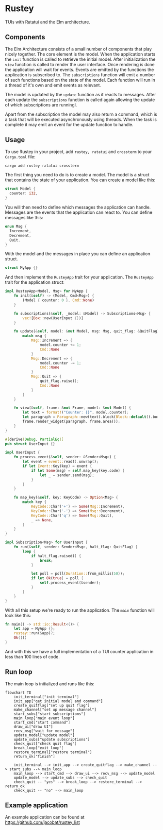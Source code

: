 # Rustey

TUIs with Ratatui and the Elm architecture.

## Components

The Elm Architecture consists of a small number of components that play nicely
together. The core element is the model. When the application starts the `init`
function is called to retrieve the initial model. After initialization the
`view` function is called to render the user interface. Once rendering is done
the application will wait for events. Events are emitted by the functions the
application is subscribed to. The `subscriptions` function will emit a number
of such functions based on the state of the model. Each function will run in a
thread of it's own and emit events as relevant.

The model is updated by the `update` function as it reacts to messages. After
each update the `subscriptions` function is called again allowing the update of
which subscriptions are runningl.

Apart from the subscription the model may also return a command, which is a
task that will be executed asynchronously using threads. When the task is
complete it may emit an event for the update function to handle.

## Usage

To use Rustey in your project, add `rustey, ratatui` and `crossterm` to your
`Cargo.toml` file:

```sh
cargo add rustey ratatui crossterm
```

The first thing you need to do is to create a model. The model is a struct that
contains the state of your application. You can create a model like this:

```rust
struct Model {
  counter: i32,
}
```

You will then need to define which messages the application can handle. Messages are
the events that the application can react to. You can define messages like this:

```rust
enum Msg {
  Increment,
  Decrement,
  Quit,
}
```

With the model and the messages in place you can define an application struct.

```rust
struct MyApp {}
```

And then implement the `RusteyApp` trait for your application. The `RusteyApp` trait for the application struct:

```rust
impl RusteyApp<Model, Msg> for MyApp {
    fn init(&self) -> (Model, Cmd<Msg>) {
        (Model { counter: 0 }, Cmd::None)
    }

    fn subscriptions(&self, _model: &Model) -> Subscriptions<Msg> {
        vec![Box::new(UserInput {})]
    }

    fn update(&self, model: &mut Model, msg: Msg, quit_flag: &QuitFlag) -> Cmd<Msg> {
        match msg {
            Msg::Increment => {
                model.counter += 1;
                Cmd::None
            }
            Msg::Decrement => {
                model.counter -= 1;
                Cmd::None
            }
            Msg::Quit => {
                quit_flag.raise();
                Cmd::None
            }
        }
    }

    fn view(&self, frame: &mut Frame, model: &mut Model) {
        let text = format!("Counter: {}", model.counter);
        let paragraph = Paragraph::new(text).block(Block::default().borders(Borders::ALL));
        frame.render_widget(paragraph, frame.area());
    }
}

#[derive(Debug, PartialEq)]
pub struct UserInput {}

impl UserInput {
    fn process_event(&self, sender: &Sender<Msg>) {
        let event = event::read().unwrap();
        if let Event::Key(key) = event {
            if let Some(msg) = self.map_key(key.code) {
                let _ = sender.send(msg);
            }
        }
    }

    fn map_key(&self, key: KeyCode) -> Option<Msg> {
        match key {
            KeyCode::Char('+') => Some(Msg::Increment),
            KeyCode::Char('-') => Some(Msg::Decrement),
            KeyCode::Char('q') => Some(Msg::Quit),
            _ => None,
        }
    }
}

impl Subscription<Msg> for UserInput {
    fn run(&self, sender: Sender<Msg>, halt_flag: QuitFlag) {
        loop {
            if halt_flag.raised() {
                break;
            }

            let poll = poll(Duration::from_millis(50));
            if let Ok(true) = poll {
                self.process_event(&sender);
            }
        }
    }
}
```

With all this setup we're ready to run the application. The `main` function
will look like this:

```rust
fn main() -> std::io::Result<()> {
    let app = MyApp {};
    rustey::run(&app)?;
    Ok(())
}
```

And with this we have a full implementation of a TUI counter application in
less than 100 lines of code.

## Run loop

The main loop is initialized and runs like this:

```mermaid
flowchart TD
    init_terminal["init terminal"]
    init_app["get initial model and command"]
    create_quitflag["set up quit flag"]
    make_channel["set up message channel"]
    start_subs["start subscriptions"]
    main_loop["main event loop"]
    start_cmd["start command"]
    draw_ui["draw UI"]
    recv_msg["wait for message"]
    update_model["update model"]
    update_subs["update subscriptions"]
    check_quit["check quit flag"]
    break_loop["exit loop"]
    restore_terminal["restore terminal"]
    return_ok["finish"]

    init_terminal --> init_app --> create_quitflag --> make_channel --> start_subs --> main_loop
    main_loop --> start_cmd --> draw_ui --> recv_msg --> update_model
    update_model --> update_subs --> check_quit
    check_quit -- "yes" --> break_loop --> restore_terminal --> return_ok
    check_quit -- "no" --> main_loop
```

## Example application

An example application can be found at https://github.com/jacobat/rustey_list
